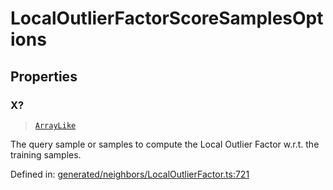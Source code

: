 # LocalOutlierFactorScoreSamplesOptions

## Properties

### X?

> [`ArrayLike`](../types/ArrayLike.md)

The query sample or samples to compute the Local Outlier Factor w.r.t. the training samples.

Defined in:  [generated/neighbors/LocalOutlierFactor.ts:721](https://github.com/transitive-bullshit/scikit-learn-ts/blob/b59c1ff/packages/sklearn/src/generated/neighbors/LocalOutlierFactor.ts#L721)
